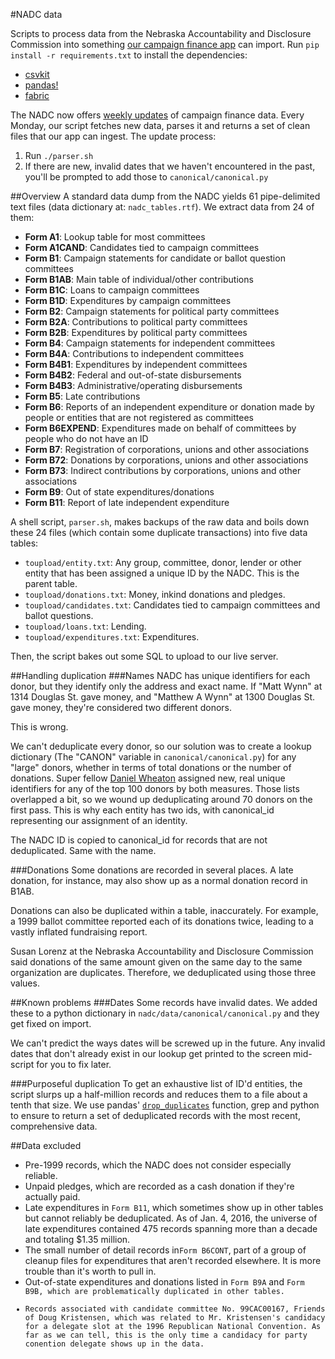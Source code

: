 #NADC data

Scripts to process data from the Nebraska Accountability and Disclosure Commission into something <a href="https://github.com/OWH-projects/nadc">our campaign finance app</a> can import. Run `pip install -r requirements.txt` to install the dependencies:
- [csvkit](https://csvkit.readthedocs.org/en/0.9.1/)  
- [pandas!](http://pandas.pydata.org/pandas-docs/stable/)  
- [fabric](http://www.fabfile.org/)

The NADC now offers <a href="http://www.nebraska.gov/data.html" target="_blank">weekly updates</a> of campaign finance data. Every Monday, our script fetches new data, parses it and returns a set of clean files that our app can ingest. The update process:
<ol>
<li>Run <code>./parser.sh</code></li>
<li>If there are new, invalid dates that we haven't encountered in the past, you'll be prompted to add those to <code>canonical/canonical.py</code></li>
</ol>

##Overview
A standard data dump from the NADC yields 61 pipe-delimited text files (data dictionary at: `nadc_tables.rtf`). We extract data from 24 of them:
<ul>
<li><strong>Form A1</strong>: Lookup table for most committees</li>
<li><strong>Form A1CAND</strong>: Candidates tied to campaign committees</li>
<li><strong>Form B1</strong>: Campaign statements for candidate or ballot question committees</li>
<li><strong>Form B1AB</strong>: Main table of individual/other contributions</li>
<li><strong>Form B1C</strong>: Loans to campaign committees</li>
<li><strong>Form B1D</strong>: Expenditures by campaign committees</li>
<li><strong>Form B2</strong>: Campaign statements for political party committees</li>
<li><strong>Form B2A</strong>: Contributions to political party committees</li>
<li><strong>Form B2B</strong>: Expenditures by political party committees</li>
<li><strong>Form B4</strong>: Campaign statements for independent committees</li>
<li><strong>Form B4A</strong>: Contributions to independent committees</li>
<li><strong>Form B4B1</strong>: Expenditures by independent committees</li>
<li><strong>Form B4B2</strong>: Federal and out-of-state disbursements</li>
<li><strong>Form B4B3</strong>: Administrative/operating disbursements</li>
<li><strong>Form B5</strong>: Late contributions</li>
<li><strong>Form B6</strong>: Reports of an independent expenditure or donation made by people or entities that are not registered as committees</li>
<li><strong>Form B6EXPEND</strong>: Expenditures made on behalf of committees by people who do not have an ID</li>
<li><strong>Form B7</strong>: Registration of corporations, unions and other associations</li>
<li><strong>Form B72</strong>: Donations by corporations, unions and other associations</li>
<li><strong>Form B73</strong>: Indirect contributions by corporations, unions and other associations</li>
<li><strong>Form B9</strong>: Out of state expenditures/donations</li>
<li><strong>Form B11</strong>: Report of late independent expenditure</li>
</ul>

A shell script, `parser.sh`, makes backups of the raw data and boils down these 24 files (which contain some duplicate transactions) into five data tables:
<ul>
<li><code>toupload/entity.txt</code>: Any group, committee, donor, lender or other entity that has been assigned a unique ID by the NADC. This is the parent table.</li>
<li><code>toupload/donations.txt</code>: Money, inkind donations and pledges.</li>
<li><code>toupload/candidates.txt</code>: Candidates tied to campaign committees and ballot questions.</li>
<li><code>toupload/loans.txt</code>: Lending.</li>
<li><code>toupload/expenditures.txt</code>: Expenditures.</li>
</ul>

Then, the script bakes out some SQL to upload to our live server.

##Handling duplication
###Names
NADC has unique identifiers for each donor, but they identify only the address and exact name. If "Matt Wynn" at 1314 Douglas St. gave money, and "Matthew A Wynn" at 1300 Douglas St. gave money, they're considered two different donors.

This is wrong.

We can't deduplicate every donor, so our solution was to create a lookup dictionary (The "CANON" variable in `canonical/canonical.py`) for any "large" donors, whether in terms of total donations or the number of donations. Super fellow [Daniel Wheaton](https://twitter.com/theheroofthyme) assigned new, real unique identifiers for any of the top 100 donors by both measures. Those lists overlapped a bit, so we wound up deduplicating around 70 donors on the first pass. This is why each entity has two ids, with canonical_id representing our assignment of an identity.

The NADC ID is copied to canonical_id for records that are not deduplicated. Same with the name.

###Donations
Some donations are recorded in several places. A late donation, for instance, may also show up as a normal donation record in B1AB.

Donations can also be duplicated within a table, inaccurately. For example, a 1999 ballot committee reported each of its donations twice, leading to a vastly inflated fundraising report.

Susan Lorenz at the Nebraska Accountability and Disclosure Commission said donations of the same amount given on the same day to the same organization are duplicates. Therefore, we deduplicated using those three values.

##Known problems
###Dates
Some records have invalid dates. We added these to a python dictionary in `nadc/data/canonical/canonical.py` and they get fixed on import.

We can't predict the ways dates will be screwed up in the future. Any invalid dates that don't already exist in our lookup get printed to the screen mid-script for you to fix later.

###Purposeful duplication
To get an exhaustive list of ID'd entities, the script slurps up a half-million records and reduces them to a file about a tenth that size. We use pandas' [`drop_duplicates`](http://pandas.pydata.org/pandas-docs/stable/generated/pandas.DataFrame.drop_duplicates.html) function, grep and python to ensure to return a set of deduplicated records with the most recent, comprehensive data.

##Data excluded
<ul>
<li>Pre-1999 records, which the NADC does not consider especially reliable.</li>
<li>Unpaid pledges, which are recorded as a cash donation if they're actually paid.</li>
<li>Late expenditures in <code>Form B11</code>, which sometimes show up in other tables but cannot reliably be deduplicated. As of Jan. 4, 2016, the universe of late expenditures contained 475 records spanning more than a decade and totaling $1.35 million.</li>
<li>The small number of detail records in<code>Form B6CONT</code>, part of a group of cleanup files for expenditures that aren't recorded elsewhere. It is more trouble than it's worth to pull in.</li>
<li>Out-of-state expenditures and donations listed in <code>Form B9A</code> and <code>Form B9B</a>, which are problematically duplicated in other tables.</li>
<li>Records associated with candidate committee No. 99CAC00167, Friends of Doug Kristensen, which was related to Mr. Kristensen's candidacy for a delegate slot at the 1996 Republican National Convention. As far as we can tell, this is the only time a candidacy for party conention delegate shows up in the data.</li>
</ul>